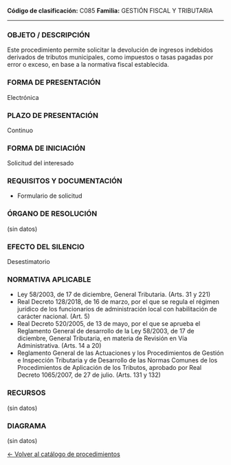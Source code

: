 
**Código de clasificación:** C085
**Familia:** GESTIÓN FISCAL Y TRIBUTARIA

---

### OBJETO / DESCRIPCIÓN

Este procedimiento permite solicitar la devolución de ingresos indebidos derivados de tributos municipales, como impuestos o tasas pagadas por error o exceso, en base a la normativa fiscal establecida.

### FORMA DE PRESENTACIÓN

Electrónica

### PLAZO DE PRESENTACIÓN

Continuo

### FORMA DE INICIACIÓN

Solicitud del interesado

### REQUISITOS Y DOCUMENTACIÓN

- Formulario de solicitud

### ÓRGANO DE RESOLUCIÓN

(sin datos)

### EFECTO DEL SILENCIO

Desestimatorio

### NORMATIVA APLICABLE

- Ley 58/2003, de 17 de diciembre, General Tributaria. (Arts. 31 y 221)
- Real Decreto 128/2018, de 16 de marzo, por el que se regula el régimen jurídico de los funcionarios de administración local con habilitación de carácter nacional. (Art. 5)
- Real Decreto 520/2005, de 13 de mayo, por el que se aprueba el Reglamento General de desarrollo de la Ley 58/2003, de 17 de diciembre, General Tributaria, en materia de Revisión en Vía Administrativa. (Arts. 14 a 20)
- Reglamento General de las Actuaciones y los Procedimientos de Gestión e Inspección Tributaria y de Desarrollo de las Normas Comunes de los Procedimientos de Aplicación de los Tributos, aprobado por Real Decreto 1065/2007, de 27 de julio. (Arts. 131 y 132)

### RECURSOS

(sin datos)

### DIAGRAMA

(sin datos)


[← Volver al catálogo de procedimientos](../buscador.md)